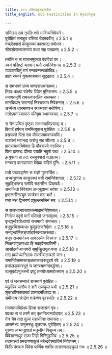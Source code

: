 ```yaml
---
title: ००५ वसिष्ठकृतव्रतादेशः
title_english: 005 Festivities in Ayodhya

---
```



  
सन्दिश्य रामं नृपतिः श्वो भाविन्यभिषेचने।  
पुरोहितं समाहूय वसिष्ठं चेदमब्रवीत् ॥ 2.5.1 ॥   
गच्छोपवासं काकुत्स्थं कारयाद्य तपोधन।  
श्रीयशोराज्यलाभाय वध्वा सह यतव्रतम् ॥ 2.5.2 ॥   

तथेति च स राजानमुक्त्वा वेदविदां वरः।  
स्वयं वसिष्ठो भगवान् ययौ रामनिवेशनम् ॥ 2.5.3 ॥   
उपवासयितुं रामं मन्त्रवन्मन्त्रकोविदः।  
ब्राह्मं रथवरं युक्तमास्थाय सुदृढव्रतः ॥ 2.5.4 ॥   

स रामभवनं प्राप्य पाण्डराभ्रघनप्रभम्।  
तिस्रः कक्ष्या रथेनैव विवेश मुनिसत्तमः ॥ 2.5.5 ॥   
तमागतमृषिं रामस्त्वनरन्निव ससम्भ्रमः।  
मानयिष्यन् समानार्हं निश्चक्राम निवेशनात् ॥ 2.5.6 ॥   
अभ्येत्य त्वरमाणश्च रथाभ्याशं मनीषिणः।  
ततोऽवतारयामास परिगृह्य रथात्स्वयम् ॥ 2.5.7 ॥   

स चैनं प्रश्रितं दृष्ट्वा सम्भाष्याभिप्रसाद्य च।  
प्रियार्हं हर्षयन् राममित्युवाच पुरोहितः ॥ 2.5.8 ॥   
प्रसन्नस्ते पिता राम यौवराज्यमवाप्स्यसि।  
उपवासं भवानद्य करोतु सह सीतया ॥ 2.5.9 ॥   
प्रातस्त्वामभिषेक्ता हि यौवराज्ये नराधिपः।  
पिता दशरथः प्रीत्या ययातिं नहुषो यथा ॥ 2.5.10 ॥   
इत्युक्त्वा स तदा राममुपवासं यतव्रतम्।  
मन्त्रवत् कारयामास वैदेह्या सहितं मुनिः ॥ 2.5.11 ॥   

ततो यथावद्रामेण स राज्ञो गुरुरर्चितः।  
अभ्यनुज्ञाप्य काकुत्स्थं ययौ रामनिवेशनात् ॥ 2.5.12 ॥   
सुहृद्भिस्तत्र रामोपि सहासीनः प्रियम्वदैः।  
सभाजितो विवेशाथ ताननुज्ञाप्य सर्वशः ॥ 2.5.13 ॥   
हृष्टनारीनरयुतं रामवेश्म तदा बभौ।  
यथा मत्त द्विजगणं प्रफुल्लनलिनं सरः ॥ 2.5.14 ॥   

स राजभवनप्रख्यात्तस्माद्रामनिवेशनात्।  
निर्गत्य ददृशे मार्गं वसिष्ठो जनसंवृतम् ॥ 2.5.15 ॥   
वृन्दवृन्दैरयोध्यायां राजमार्गाः समन्ततः।  
बभूवुरभिसम्बाधाः कुतूहलजनैर्वृताः ॥ 2.5.16 ॥   
जनवृन्दोर्मिसङ्घर्षहर्षस्वनवतस्तदा।  
बभूव राजमार्गस्य सागरस्येव निस्वनः ॥ 2.5.17 ॥   
सिक्तसंमृष्टरथ्या हि तदहर्वनमालिनी।  
आसीदयोध्यानगरी समुच्छ्रितगृहध्वजा ॥ 2.5.18 ॥   
तदा ह्ययोध्यानिलयः सस्त्रीबालाबलो जनः।  
रामाभिषेकमाकाङ्क्षन्नाकाङ्क्षदुदयं रवेः ॥ 2.5.19 ॥   
प्रजालङ्कारभूतं च जनस्यानन्दवर्द्धनम्।  
उत्सुकोऽभूज्जनो द्रष्टुं तमयोध्यामहोत्सवम् ॥ 2.5.20 ॥   

एवं तं जनसम्बाधं राजमार्गं पुरोहितः।  
व्यूहन्निव जनौघं तं शनै राजकुलं ययौ ॥ 2.5.21 ॥   
शुभ्राभ्रशिखरप्रख्यं प्रासादमधिरुह्य सः।  
समीयाय नरेन्द्रेण शक्रेणेव बृहस्पतिः ॥ 2.5.22 ॥   

तमागतमभिप्रेक्ष्य हित्वा राजासनं नृपः।  
पप्रच्छ स च तस्मै तत् कृतमित्यभ्यवेदयत् ॥ 2.5.23 ॥   
तेन चैव तदा तुल्यं सहासीनाः सभासदः।  
आसनेभ्यः समुत्तस्थुः पूजयन्तः पुरोहितम् ॥ 2.5.24 ॥   
गुरुणा त्वभ्यनुज्ञातो मनुजौधं विसृज्य तम्।  
विवेशान्तःपुरं राजा सिंहो गिरिगुहामिव ॥ 2.5.25 ॥   
तदग्र्यरूपं प्रमदागणाकुलं महेन्द्रवेश्मप्रतिमं निवेशनम्।  
विदीपयंश्चारु विवेश पार्थिवः शशीव तारागणसङ्कुलं नभः ॥ 2.5.26 ॥   